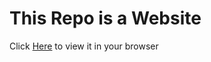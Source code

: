 # This Repo is a Website

Click [Here](https://lethalcompanymodding.github.io/Thunderstore/) to view it in your browser